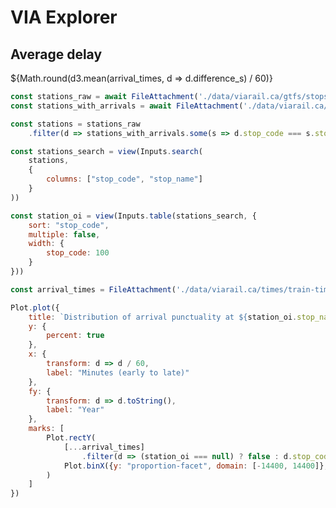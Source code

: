 # VIA Explorer

<div class="grid grid-cols-4">
	<div class="card">
		<h2>Average delay</h2>
		${Math.round(d3.mean(arrival_times, d => d.difference_s) / 60)}
	</div>
</div>

```js
const stations_raw = await FileAttachment('./data/viarail.ca/gtfs/stops.txt').csv()
const stations_with_arrivals = await FileAttachment('./data/viarail.ca/times/station-codes.csv').csv()

const stations = stations_raw
	.filter(d => stations_with_arrivals.some(s => d.stop_code === s.stop_code))
```

```js
const stations_search = view(Inputs.search(
	stations,
	{
		columns: ["stop_code", "stop_name"]
	}
))
```

```js
const station_oi = view(Inputs.table(stations_search, {
	sort: "stop_code",
	multiple: false,
	width: {
		stop_code: 100
	}
}))
```


```js
const arrival_times = FileAttachment('./data/viarail.ca/times/train-times.parquet').parquet()
```

```js
Plot.plot({
	title: `Distribution of arrival punctuality at ${station_oi.stop_name} (${station_oi.stop_code})`,
	y: {
		percent: true
	},
	x: {
		transform: d => d / 60,
		label: "Minutes (early to late)"
	},
	fy: {
		transform: d => d.toString(),
		label: "Year"
	},
	marks: [
		Plot.rectY(
			[...arrival_times]
				.filter(d => (station_oi === null) ? false : d.stop_code === station_oi.stop_code),
			Plot.binX({y: "proportion-facet", domain: [-14400, 14400]}, {x: "difference_s", fy: "arrival_year"})
		)
	]
})
```
